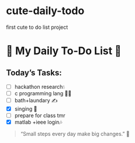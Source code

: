 # cute-daily-todo
first cute to do list project 
# 🌸 My Daily To-Do List 🌸

## Today’s Tasks:
- [ ] hackathon research💧
- [ ] c programming lang 🧘‍♀️
- [ ] bath+laundary ✍️
- [x] singing 🎨
- [ ] prepare for class tmr
- [x] matlab +ieee login🎶

> “Small steps every day make big changes.” 💛
